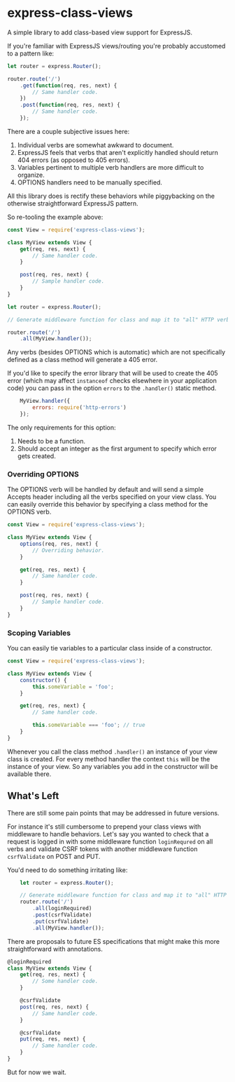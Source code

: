 # express-class-views

A simple library to add class-based view support for ExpressJS.

If you're familiar with ExpressJS views/routing you're probably accustomed to a pattern like:

```javascript
let router = express.Router();

router.route('/')
    .get(function(req, res, next) {
        // Same handler code.
    })
    .post(function(req, res, next) {
        // Same handler code.
    });
```

There are a couple subjective issues here:

  1. Individual verbs are somewhat awkward to document.
  2. ExpressJS feels that verbs that aren't explicitly handled should return 404 errors (as opposed to 405 errors).
  3. Variables pertinent to multiple verb handlers are more difficult to organize.
  4. OPTIONS handlers need to be manually specified.

All this library does is rectify these behaviors while piggybacking on the otherwise straightforward ExpressJS pattern.

So re-tooling the example above:

```javascript
const View = require('express-class-views');

class MyView extends View {
    get(req, res, next) {
        // Same handler code.
    }

    post(req, res, next) {
        // Sample handler code.
    }
}

let router = express.Router();

// Generate middleware function for class and map it to "all" HTTP verbs.

router.route('/')
    .all(MyView.handler());
```

Any verbs (besides OPTIONS which is automatic) which are not specifically defined as a class method will generate a 405
error.

If you'd like to specify the error library that will be used to create the 405 error (which may affect `instanceof`
checks elsewhere in your application code) you can pass in the option `errors` to the `.handler()` static method.

```javascript
    MyView.handler({
        errors: require('http-errors')
    });
```

The only requirements for this option:

  1. Needs to be a function.
  2. Should accept an integer as the first argument to specify which error gets created.


### Overriding OPTIONS

The OPTIONS verb will be handled by default and will send a simple Accepts header including all the verbs specified on
your view class. You can easily override this behavior by specifying a class method for the OPTIONS verb.

```javascript
const View = require('express-class-views');

class MyView extends View {
    options(req, res, next) {
        // Overriding behavior.
    }

    get(req, res, next) {
        // Same handler code.
    }

    post(req, res, next) {
        // Sample handler code.
    }
}
```

### Scoping Variables

You can easily tie variables to a particular class inside of a constructor.

```javascript
const View = require('express-class-views');

class MyView extends View {
    constructor() {
        this.someVariable = 'foo';
    }

    get(req, res, next) {
        // Same handler code.

        this.someVariable === 'foo'; // true
    }
}
```

Whenever you call the class method `.handler()` an instance of your view class is created. For every method handler the
context `this` will be the instance of your view. So any variables you add in the constructor will be available there.


## What's Left

There are still some pain points that may be addressed in future versions.

For instance it's still cumbersome to prepend your class views with middleware to handle behaviors. Let's say you wanted
to check that a request is logged in with some middleware function `loginRequred` on all verbs and validate CSRF tokens
with another middleware function `csrfValidate` on POST and PUT.

You'd need to do something irritating like:

```javascript
    let router = express.Router();

    // Generate middleware function for class and map it to "all" HTTP verbs.
    router.route('/')
        .all(loginRequired)
        .post(csrfValidate)
        .put(csrfValidate)
        .all(MyView.handler());
```

There are proposals to future ES specifications that might make this more straightforward with annotations.

```javascript
@loginRequired
class MyView extends View {
    get(req, res, next) {
        // Some handler code.
    }

    @csrfValidate
    post(req, res, next) {
        // Same handler code.
    }

    @csrfValidate
    put(req, res, next) {
        // Same handler code.
    }
}
```

But for now we wait.
